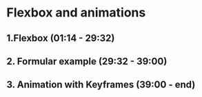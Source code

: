 # Flexbox and animations

## 1.Flexbox (01:14 - 29:32)

## 2. Formular example (29:32 - 39:00)

## 3. Animation with Keyframes (39:00 - end)
